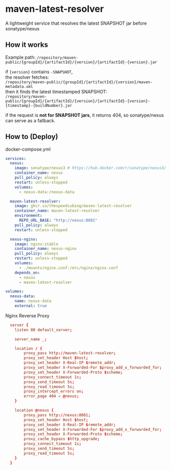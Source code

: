 # maven-latest-resolver

A lightweight service that resolves the latest SNAPSHOT jar before sonatype/nexus  

## How it works

Example path: `/repository/maven-public/{groupId}/{artifactId}/{version}/{artifactId}-{version}.jar`

if `{version}` contains `-SNAPSHOT`,   
the resolver fetches:  
`/repository/maven-public/{groupId}/{artifactId}/{version}/maven-metadata.xml`  
then it finds the latest timestamped SNAPSHOT:  
`/repository/maven-public/{groupId}/{artifactId}/{version}/{artifactId}-{version}-{timestamp}-{buildNumber}.jar`  

if the request is **not for SNAPSHOT jars**, it returns 404, so sonatype/nexus can serve as a fallback.  

## How to (Deploy)

docker-compose.yml
```yaml
services:
  nexus:
    image: sonatype/nexus3 # https://hub.docker.com/r/sonatype/nexus3/
    container_name: nexus
    pull_policy: always
    restart: unless-stopped
    volumes:
      - nexus-data:/nexus-data

  maven-latest-resolver:
    image: ghcr.io/thespeedcubing/maven-latest-resolver
    container_name: maven-latest-resolver
    environment:
      REPO_URL_BASE: "http://nexus:8081"
    pull_policy: always
    restart: unless-stopped

  nexus-nginx:
    image: nginx:stable
    container_name: nexus-nginx
    pull_policy: always
    restart: unless-stopped
    volumes:
      - ./mounts/nginx.conf:/etc/nginx/nginx.conf
    depends_on:
      - nexus
      - maven-latest-resolver

volumes:
  nexus-data:
    name: nexus-data
    external: true
```

Nginx Reverse Proxy
```conf
  server {
    listen 80 default_server;

    server_name _;

    location / {
        proxy_pass http://maven-latest-resolver;
        proxy_set_header Host $host;
        proxy_set_header X-Real-IP $remote_addr;
        proxy_set_header X-Forwarded-For $proxy_add_x_forwarded_for;
        proxy_set_header X-Forwarded-Proto $scheme;
        proxy_connect_timeout 1s;
        proxy_send_timeout 5s;
        proxy_read_timeout 5s;
        proxy_intercept_errors on;
        error_page 404 = @nexus;
    }

    location @nexus {
        proxy_pass http://nexus:8081;
        proxy_set_header Host $host;
        proxy_set_header X-Real-IP $remote_addr;
        proxy_set_header X-Forwarded-For $proxy_add_x_forwarded_for;
        proxy_set_header X-Forwarded-Proto $scheme;
        proxy_cache_bypass $http_upgrade;
        proxy_connect_timeout 1s;
        proxy_send_timeout 5s;
        proxy_read_timeout 5s;
    }
  }
```
